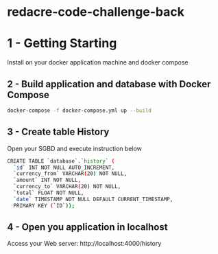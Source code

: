 # redacre-code-challenge-back

# 1 - Getting Starting

Install on your docker application machine and docker compose

## 2 - Build application and database with Docker Compose


```bash
docker-compose -f docker-compose.yml up --build
```

## 3 - Create table History

Open your SGBD and execute instruction below

```bash
CREATE TABLE `database`.`history` (
  `id` INT NOT NULL AUTO_INCREMENT,
  `currency_from` VARCHAR(20) NOT NULL,
  `amount` INT NOT NULL,
  `currency_to` VARCHAR(20) NOT NULL,
  `total` FLOAT NOT NULL,
  `date` TIMESTAMP NOT NULL DEFAULT CURRENT_TIMESTAMP,
  PRIMARY KEY (`ID`));
```

## 4 - Open you application in localhost

Access your Web server: http://localhost:4000/history

